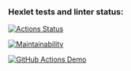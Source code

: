 ### Hexlet tests and linter status:
[![Actions Status](https://github.com/dvs30/java-project-lvl1/workflows/hexlet-check/badge.svg)](https://github.com/dvs30/java-project-lvl1/actions)

[![Maintainability](https://api.codeclimate.com/v1/badges/29d7a4eee38e80ad02b8/maintainability)](https://codeclimate.com/github/dvs30/java-project-lvl1/maintainability)

[![GitHub Actions Demo](https://github.com/dvs30/java-project-lvl1/actions/workflows/github-actions-demo.yml/badge.svg)](https://github.com/dvs30/java-project-lvl1/actions/workflows/github-actions-demo.yml)